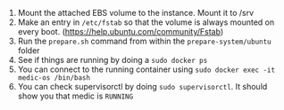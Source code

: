 1. Mount the attached EBS volume to the instance.  Mount it to /srv
2. Make an entry in `/etc/fstab` so that the volume is always mounted on every boot. (https://help.ubuntu.com/community/Fstab)
3. Run the `prepare.sh` command from within the `prepare-system/ubuntu` folder
4. See if things are running by doing a `sudo docker ps`
5. You can connect to the running container using `sudo docker exec -it medic-os /bin/bash`
6.  You can check supervisorctl by doing `sudo supervisorctl`.  It should show you that medic is `RUNNING`
